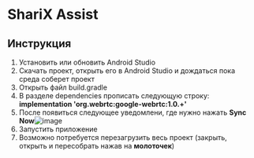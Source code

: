 # ShariX Assist
## Инструкция
1. Установить или обновить Android Studio
2. Скачать проект, открыть его в Android Studio и дождаться пока среда соберет проект
3. Открыть файл build.gradle
4. В разделе dependencies прописать следующую строку: **implementation 'org.webrtc:google-webrtc:1.0.+'**
5. После появиться следующее уведомлени, где нужно нажать **Sync Now**![image](https://user-images.githubusercontent.com/71321595/169067894-b985e3e4-b099-4770-8fbc-91f5d659f451.png)
6. Запустить приложение
7. Возможно потребуется перезагрузить весь проект (закрыть, открыть и пересобрать нажав на **молоточек**)
